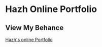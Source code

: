 # Hazh Online Portfolio
## View My Behance 
[Hazh's online Portfolio](https://www.behance.net/Hazh)
